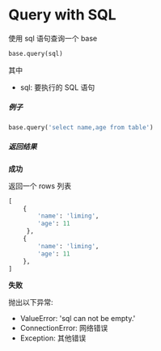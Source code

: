 # Query with SQL

使用 sql 语句查询一个 base

```python
base.query(sql)
```

其中

* sql: 要执行的 SQL 语句

##### 例子

```python
base.query('select name,age from table')
```

##### 返回结果

**成功**

返回一个 rows 列表

```python
[
    {
        'name': 'liming', 
        'age': 11
     },
    {
        'name': 'liming', 
        'age': 11
    },
]
```

**失败**

抛出以下异常:

* ValueError: 'sql can not be empty.'
* ConnectionError: 网络错误
* Exception: 其他错误
